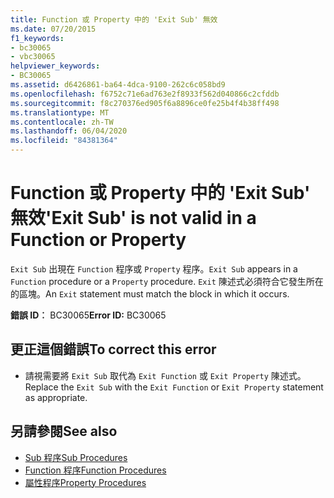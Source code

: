 ```yaml
---
title: Function 或 Property 中的 'Exit Sub' 無效
ms.date: 07/20/2015
f1_keywords:
- bc30065
- vbc30065
helpviewer_keywords:
- BC30065
ms.assetid: d6426861-ba64-4dca-9100-262c6c058bd9
ms.openlocfilehash: f6752c71e6ad763e2f8933f562d040866c2cfddb
ms.sourcegitcommit: f8c270376ed905f6a8896ce0fe25b4f4b38ff498
ms.translationtype: MT
ms.contentlocale: zh-TW
ms.lasthandoff: 06/04/2020
ms.locfileid: "84381364"
---
```

# <a name="exit-sub-is-not-valid-in-a-function-or-property"></a><span data-ttu-id="c54de-102">Function 或 Property 中的 'Exit Sub' 無效</span><span class="sxs-lookup"><span data-stu-id="c54de-102">'Exit Sub' is not valid in a Function or Property</span></span>
<span data-ttu-id="c54de-103">`Exit Sub` 出現在 `Function` 程序或 `Property` 程序。</span><span class="sxs-lookup"><span data-stu-id="c54de-103">`Exit Sub` appears in a `Function` procedure or a `Property` procedure.</span></span> <span data-ttu-id="c54de-104">`Exit` 陳述式必須符合它發生所在的區塊。</span><span class="sxs-lookup"><span data-stu-id="c54de-104">An `Exit` statement must match the block in which it occurs.</span></span>  
  
 <span data-ttu-id="c54de-105">**錯誤 ID︰** BC30065</span><span class="sxs-lookup"><span data-stu-id="c54de-105">**Error ID:** BC30065</span></span>  
  
## <a name="to-correct-this-error"></a><span data-ttu-id="c54de-106">更正這個錯誤</span><span class="sxs-lookup"><span data-stu-id="c54de-106">To correct this error</span></span>  
  
- <span data-ttu-id="c54de-107">請視需要將 `Exit Sub` 取代為 `Exit Function` 或 `Exit Property` 陳述式。</span><span class="sxs-lookup"><span data-stu-id="c54de-107">Replace the `Exit Sub` with the `Exit Function` or `Exit Property` statement as appropriate.</span></span>  
  
## <a name="see-also"></a><span data-ttu-id="c54de-108">另請參閱</span><span class="sxs-lookup"><span data-stu-id="c54de-108">See also</span></span>

- [<span data-ttu-id="c54de-109">Sub 程序</span><span class="sxs-lookup"><span data-stu-id="c54de-109">Sub Procedures</span></span>](../programming-guide/language-features/procedures/sub-procedures.md)
- [<span data-ttu-id="c54de-110">Function 程序</span><span class="sxs-lookup"><span data-stu-id="c54de-110">Function Procedures</span></span>](../programming-guide/language-features/procedures/function-procedures.md)
- [<span data-ttu-id="c54de-111">屬性程序</span><span class="sxs-lookup"><span data-stu-id="c54de-111">Property Procedures</span></span>](../programming-guide/language-features/procedures/property-procedures.md)
